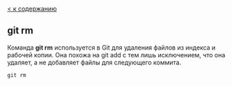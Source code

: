 [< к содержанию](./readme.md) 
## git rm

Команда **git rm** используется в Git для удаления файлов из индекса и рабочей копии. Она похожа на git add с тем лишь исключением, что она удаляет, а не добавляет файлы для следующего коммита.

```-bash
git rm
```
